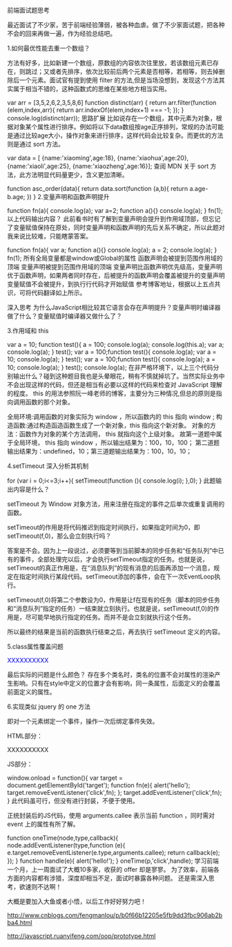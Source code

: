 前端面试题思考

最近面试了不少家，苦于前端经验薄弱，被各种血虐。做了不少家面试题，把各种不会的回来再做一遍，作为经验总结吧。

1.如何最优性能去重一个数组？

方法有好多，比如新建一个数组，原数组的内容依次往里放，若该数组元素已存在，则跳过；又或者先排序，依次比较前后两个元素是否相等，若相等，则去掉删除后一个元素。面试官有提到使用 filter 的方法,但是当场没想到，发现这个方法其实属于相当不错的，这种函数式的思维在某些地方相当实用。

var arr = [3,5,2,6,2,3,5,8,6]
function distinct(arr) {
    return arr.filter(function (elem,index,arr){
        return arr.indexOf(elem,index+1) === -1;
    });
}
console.log(distinct(arr));
思路扩展
比如说存在一个数组，其中元素为对象，根据对象某个属性进行排序。例如将以下data数组按age正序排列，常规的办法可能是通过比较age大小，操作对象来进行排序，这样代码会比较复杂。而更优的方法则是通过 sort 方法。

var data = [
{name:'xiaoming',age:18},
{name:'xiaohua',age:20},
{name:'xiaoli',age:25},
{name:'xiaozheng',age:16}];
查阅 MDN 关于 sort 方法，此方法明显代码量更少，含义更加清晰。

function asc_order(data){
    return data.sort(function (a,b){
        return a.age- b.age;
    })
}
2.变量声明和函数声明提升

function fn(a){
    console.log(a);
    var a=2;
    function a(){}
    console.log(a);
}
fn(1);
以上代码输出内容？
此前看书时有了解到变量声明会提升到作用域顶部，但忘记了变量赋值保持在原处，同时变量声明和函数声明的先后关系不确定，所以此题对我来说比较难，只能瞎蒙答案。

function  fn(a){
    var a;
    function a(){}
    console.log(a);
    a = 2;
    console.log(a);
}
fn(1);
所有全局变量都是window或Global的属性
函数声明会被提到范围作用域的顶端
变量声明被提到范围作用域的顶端
变量声明比函数声明优先级高，变量声明优于函数声明，如果两者同时存在，后被提升的函数声明会覆盖被提升的变量声明
变量赋值不会被提升，到执行行代码才开始赋值
参考博客地址，根据以上五点共识，可将代码翻译如上所示。

深入思考
为什么JavaScript相比较其它语言会存在声明提升？变量声明时编译器做了什么？变量赋值时编译器又做什么了？

3.作用域和 this

var a = 10;
function test(){
    a = 100;
    console.log(a);
    console.log(this.a);
    var a;
    console.log(a);
}
test();
var a = 100;function test(){
    console.log(a);
    var a = 10;
    console.log(a);
}
test();
var a = 100;function test(){
    console.log(a);
    a = 10;
    console.log(a);
}
test();
console.log(a);
在非严格环境下，以上三个代码分别输出什么？碰到这种题目我也是头晕眼花，稍有不慎就掉坑了。当然实际业务中不会出现这样的代码，但还是相当有必要以这样的代码来检查对 JavaScript 理解的程度。
this 的用法参照阮一峰老师的博客，主要分为三种情况,但总的原则是指向调用函数的那个对象。

全局环境:调用函数的对象实际为 window ，所以函数内的 this 指向 window ;
构造函数:通过构造函造函数生成了一个新对象，this 指向这个新对象。
对象的方法：函数作为对象的某个方法调用， this 就指向这个上级对象。
故第一道题中属于全局环境， this 指向 window ，所以输出结果为：100，10，100；
第二道题输出结果为：undefined，10；第三道题输出结果为：100，10，10；

4.setTimeout 深入分析其机制

for (var i = 0;i<=3;i++){
    setTimeout(function (){
        console.log(i);
    },0);
}
此题输出内容是什么？

setTimeout 为 Window 对象方法，用来注册在指定的事件之后单次或重复调用的函数。

setTimeout的作用是将代码推迟到指定时间执行，如果指定时间为0，即setTimeout(f,0)，那么会立刻执行吗？

答案是不会。因为上一段说过，必须要等到当前脚本的同步任务和“任务队列”中已有的事件，全部处理完以后，才会执行setTimeout指定的任务。也就是说，setTimeout的真正作用是，在“消息队列”的现有消息的后面再添加一个消息，规定在指定时间执行某段代码。setTimeout添加的事件，会在下一次EventLoop执行。

setTimeout(f,0)将第二个参数设为0，作用是让f在现有的任务（脚本的同步任务和“消息队列”指定的任务）一结束就立刻执行。也就是说，setTimeout(f,0)的作用是，尽可能早地执行指定的任务。而并不是会立刻就执行这个任务。

所以最终的结果是当前的函数执行结束之后，再去执行 setTimeout 定义的内容。

5.class属性覆盖问题

<style>
    .B {color:  red}
    .A {color: blue}
</style>
<body>
<p class="A B">XXXXXXXXXX</p>
</body>
最后实际的问题是什么颜色？
存在多个类名时，类名的位置不会对属性的渲染产生影响。只有在style中定义的位置才会有影响，同一条属性，后面定义的会覆盖前面定义的属性。

6.实现类似 jquery 的 one 方法

即对一个元素绑定一个事件，操作一次后绑定事件失效。

HTML部分：

<body>
<p id="target">XXXXXXXXXX</p>
</body>
JS部分：

window.onload = function(){
    var target = document.getElementById('target');
    function fn(e){
        alert('hello');
        target.removeEventListener('click',fn);
    };
    target.addEventListener('click',fn);
}
此代码虽可行，但没有进行封装，不便于使用。

正统封装后的JS代码，使用 arguments.callee 表示当前 function ，同时需对 event 上的属性有所了解。

function oneTime(node,type,callback){
    node.addEventListener(type,function (e){
        e.target.removeEventListener(e.type,arguments.callee);
        return callback(e);
    });
}
function handle(e){
    alert('hello!');
}
oneTime(p,'click',handle);
学习前端一个月，上一周面试了大概10多家，收获的 offer 却是寥寥。
为了效率，前端各方面的内容都有涉猎，深度却相当不足，面试时暴露各种问题。
还是需深入思考，欲速则不达啊！

大概是要加入大鱼或者小悟，以后工作好好努力吧！



http://www.cnblogs.com/fengmanlou/p/b0f66b12205e5fb9dd3fbc906ab2bba4.html



http://javascript.ruanyifeng.com/oop/prototype.html


